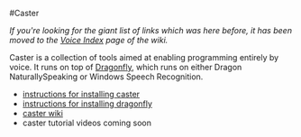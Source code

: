 #Caster

*If you're looking for the giant list of links which was here before, it has been moved to the [Voice Index](https://github.com/synkarius/caster/wiki/Voice-Index) page of the wiki.*

Caster is a collection of tools aimed at enabling programming entirely by voice. It runs on top of [Dragonfly](https://github.com/t4ngo/dragonfly), which runs on either Dragon NaturallySpeaking or Windows Speech Recognition.

- [instructions for installing caster](http://explosionduck.com/caster/install/)
- [instructions for installing dragonfly](http://explosionduck.com/caster/install/dragonfly.html)
- [caster wiki](https://github.com/synkarius/caster/wiki)
- caster tutorial videos coming soon
